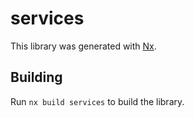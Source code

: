# services

This library was generated with [Nx](https://nx.dev).

## Building

Run `nx build services` to build the library.
